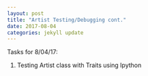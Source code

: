 ```yaml
---
layout: post
title: "Artist Testing/Debugging cont."
date: 2017-08-04
categories: jekyll update
---
```


Tasks for 8/04/17:
1. Testing Artist class with Traits using Ipython

